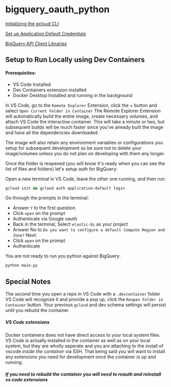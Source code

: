 # bigquery_oauth_python

[Initializing the gcloud CLI](https://cloud.google.com/sdk/docs/install-sdk#initializing_the)

[Set up Application Default Credentials](https://cloud.google.com/docs/authentication/provide-credentials-adc#how-to)

[BigQuery API Client Libraries](https://cloud.google.com/bigquery/docs/reference/libraries#client-libraries-usage-python)

## Setup to Run Locally using Dev Containers

#### Prerequisites: 
- VS Code Installed
- Dev Containers extension installed
- Docker Desktop Installed and running in the background

In VS Code, go to the `Remote Explorer` Extension, click the + button and select `Open Current Folder in Container` The Remote Explorer Extension will automatically build the entire image, create necessary volumes, and attach VS Code the interactive container. This will take a minute or two, but subsequent builds will be much faster since you've already built the image and have all the dependencies downloaded.

The image will also retain any environment variables or configurations you setup for subsequent development so be sure not to delete your image/volumes unless you do not plan on developing with them any longer.

Once the folder is reopened (you will know it's ready when you can see the list of files and folders) let's setup auth for BigQuery:

Open a new terminal in VS Code, leave the other one running, and then run:
```bash
gcloud init && gcloud auth application-default login
```
Go through the prompts in the terminal:
- Answer `Y` to the first question.
- Click `open` on the prompt
- Authenticate via Google oauth
- Back in the terminal, Select `elastic-bi` as your project
- Answer No to `Do you want to configure a default Compute Region and Zone?`
Next:
- Click `open` on the prompt
- Authenticate

You are not ready to run you python against BigQuery:
```bash
python main.py
```

## Special Notes
The *second* time you open a repo in VS Code with a `.devcontainer` folder VS Code will recognize it and provide a pop up, 
click the `Reopen Folder in Container` button. Your previous `gcloud` and dev schema settings will persist until you rebuild the container.

##### VS Code extensions
Docker containers does not have direct access to your local system files. VS Code is actually installed in the container as 
well as on your local system, but they are wholly seperate and you are attaching to the install of vscode *inside the container* 
via SSH. That being said you will want to install any extensions you need for development once the container is up and running.


##### If you need to rebuild the container you will need to reauth and reinstall vs code extensions
